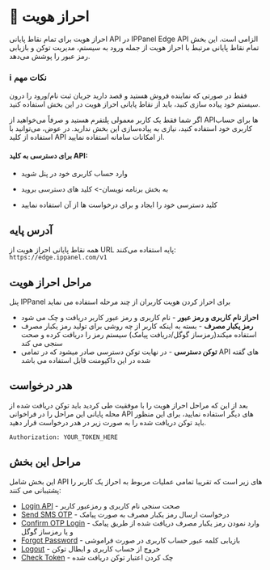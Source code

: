 # 🔐 احراز هویت

احراز هویت برای تمام نقاط پایانی API در IPPanel Edge API الزامی است. این بخش تمام نقاط پایانی مرتبط با احراز هویت از جمله ورود به سیستم، مدیریت توکن و بازیابی رمز عبور را پوشش می‌دهد.

### ℹ️ نکات مهم

فقط در صورتی که نماینده فروش هستید و قصد دارید جریان ثبت نام/ورود را درون سیستم خود پیاده سازی کنید، باید از نقاط پایانی احراز هویت در این بخش استفاده کنید.

اگر شما فقط یک کاربر معمولی پلتفرم هستید و صرفاً می‌خواهید از APIها برای حساب کاربری خود استفاده کنید، نیازی به پیاده‌سازی این بخش ندارید. در عوض، می‌توانید با استفاده از کلید API از امکانات سامانه استفاده نمایید.

#### برای دسترسی به کلید API:

- وارد حساب کاربری خود در پنل شوید

- به بخش برنامه نویسان-> کلید های دسترسی بروید

- کلید دسترسی خود را ایجاد و برای درخواست ها از آن استفاده نمایید

## آدرس پایه

همه نقاط پایانی احراز هویت از URL پایه استفاده می‌کنند: `https://edge.ippanel.com/v1`

## مراحل احراز هویت

پنل IPPanel برای احراز کردن هویت کاربران از چند مرحله استفاده می نماید

- **احراز نام کاربری و رمز عبور** - نام کاربری و رمز عبور کاربر دریافت و چک می شود
-   **رمز یکبار مصرف** - بسته به اینکه کاربر از چه روشی برای تولید رمز یکبار مصرف استفاده میکند(رمزساز گوگل/دریافت پیامک) سیستم رمز را دریافت کرده و صحت سنجی می کند
- **توکن دسترسی** - در نهایت توکن دسترسی صادر میشود که در تمامی API های گفته شده در این داکیومنت قابل استفاده می باشد

## هدر درخواست

بعد از این که مراحل احراز هویت را با موفقیت طی کردید باید توکن دریافت شده از محله پایانی این مراحل را در فراخوانی API های دیگر استفاده نمایید، برای این منظور باید توکن دریافت شده را به صورت زیر در هدر درخواست قرار دهید.

```
Authorization: YOUR_TOKEN_HERE
```

## مراحل این بخش

این بخش شامل API های زیر است که تقریبا تمامی عملیات مربوط به احراز یک کاربر را پشتیبانی می کنند:

- [Login API](./login) - صحت سنجی نام کاربری و رمزعبور کاربر
- [Send SMS OTP](./sms-otp) - درخواست ارسال رمز یکبار مصرف به صورت پیامک
- [Confirm OTP Login](./confirm-otp) - وارد نمودن رمز یکبار مصرف دریافت شده از طریق پیامک و یا رمزساز گوگل
- [Forgot Password](./forgot-password) - بازیابی کلمه عبور حساب کاربری در صورت فراموشی
- [Logout](./logout) - خروج از حساب کاربری و ابطال توکن
- [Check Token](./check-token) - چک کردن اعتبار توکن دریافت شده
